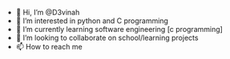 - 👋 Hi, I’m @D3vinah
- 👀 I’m interested in python and C programming
- 🌱 I’m currently learning software engineering [c programming]
- 💞️ I’m looking to collaborate on school/learning projects 
- 📫 How to reach me 

<!---
D3vinah/D3vinah is a ✨ special ✨ repository because its `README.md` (this file) appears on your GitHub profile.
You can click the Preview link to take a look at your changes.
--->
